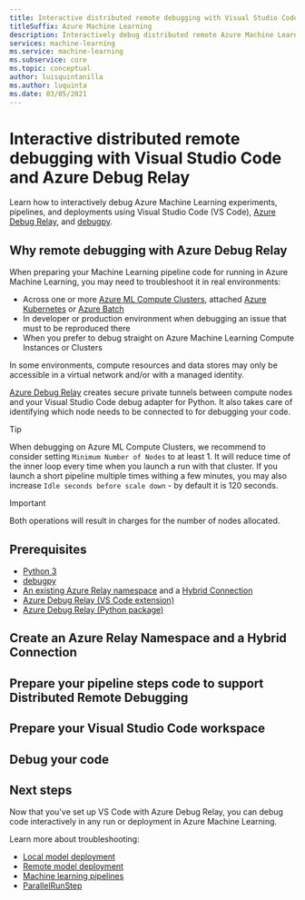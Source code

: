 ```yaml
---
title: Interactive distributed remote debugging with Visual Studio Code and Azure Debug Relay
titleSuffix: Azure Machine Learning
description: Interactively debug distributed remote Azure Machine Learning runs, pipelines, and deployments using Visual Studio Code and Azure Debug Relay
services: machine-learning
ms.service: machine-learning
ms.subservice: core
ms.topic: conceptual
author: luisquintanilla
ms.author: luquinta
ms.date: 03/05/2021
---
```


# Interactive distributed remote debugging with Visual Studio Code and Azure Debug Relay



Learn how to interactively debug Azure Machine Learning experiments, pipelines, and deployments using Visual Studio Code (VS Code), [Azure Debug Relay](https://github.com/vladkol/azure-debug-relay), and [debugpy](https://github.com/microsoft/debugpy/).

## Why remote debugging with Azure Debug Relay

When preparing your Machine Learning pipeline code for running in Azure Machine Learning, you may need to troubleshoot it in real environments:
* Across one or more [Azure ML Compute Clusters](https://docs.microsoft.com/en-us/azure/machine-learning/how-to-create-attach-compute-cluster?tabs=python), attached [Azure Kubernetes](https://docs.microsoft.com/en-us/azure/machine-learning/how-to-create-attach-kubernetes?tabs=python) or [Azure Batch](https://docs.microsoft.com/en-us/azure/machine-learning/how-to-attach-compute-targets#azbatch)
* In developer or production environment when debugging an issue that must to be reproduced there
* When you prefer to debug straight on Azure Machine Learning Compute Instances or Clusters

In some environments, compute resources and data stores may only be accessible in a virtual network and/or with a managed identity.

[Azure Debug Relay](https://github.com/vladkol/azure-debug-relay) creates secure private tunnels between compute nodes and your Visual Studio Code debug adapter for Python.
It also takes care of identifying which node needs to be connected to for debugging your code.

> [!TIP]
> When debugging on Azure ML Compute Clusters, we recommend to consider setting `Minimum Number of Nodes` to at least 1. It will reduce time of the inner loop every time when you launch a run with that cluster. If you launch a short pipeline multiple times withing a few minutes, you may also increase `Idle seconds before scale down` - by default it is 120 seconds.

> [!IMPORTANT]
> Both operations will result in charges for the number of nodes allocated.

## Prerequisites

* [Python 3](https://www.python.org/downloads/)
* [debugpy](https://pypi.org/project/debugpy/)
* [An existing Azure Relay namespace](https://docs.microsoft.com/en-us/azure/azure-relay/relay-hybrid-connections-http-requests-dotnet-get-started#create-a-namespace) and a [Hybrid Connection](https://docs.microsoft.com/en-us/azure/azure-relay/relay-hybrid-connections-http-requests-dotnet-get-started#create-a-hybrid-connection)
* [Azure Debug Relay (VS Code extension)](https://marketplace.visualstudio.com/items?itemName=VladKolesnikov-vladkol.azure-debug-relay)
* [Azure Debug Relay (Python package)](https://pypi.org/project/azure-debug-relay/)

## Create an Azure Relay Namespace and a Hybrid Connection

## Prepare your pipeline steps code to support Distributed Remote Debugging

## Prepare your Visual Studio Code workspace

## Debug your code

## Next steps

Now that you've set up VS Code with Azure Debug Relay, you can debug code interactively in any run or deployment in Azure Machine Learning.

Learn more about troubleshooting:

* [Local model deployment](how-to-troubleshoot-deployment-local.md)
* [Remote model deployment](how-to-troubleshoot-deployment.md)
* [Machine learning pipelines](how-to-debug-pipelines.md)
* [ParallelRunStep](how-to-debug-parallel-run-step.md)
